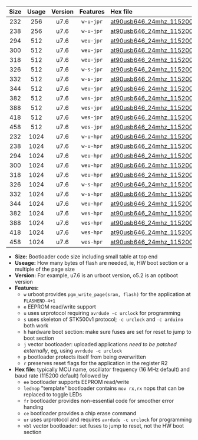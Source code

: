 |Size|Usage|Version|Features|Hex file|
|:-:|:-:|:-:|:-:|:--|
|232|256|u7.6|`w-u-jpr`|[at90usb646_24mhz_115200bps_ur_vbl.hex](https://raw.githubusercontent.com/stefanrueger/urboot/main//at90usb646_24mhz_115200bps_ur_vbl.hex)|
|238|256|u7.6|`w-u-jpr`|[at90usb646_24mhz_115200bps_lednop_ur_vbl.hex](https://raw.githubusercontent.com/stefanrueger/urboot/main//at90usb646_24mhz_115200bps_lednop_ur_vbl.hex)|
|294|512|u7.6|`weu-jpr`|[at90usb646_24mhz_115200bps_ee_ur_vbl.hex](https://raw.githubusercontent.com/stefanrueger/urboot/main//at90usb646_24mhz_115200bps_ee_ur_vbl.hex)|
|300|512|u7.6|`weu-jpr`|[at90usb646_24mhz_115200bps_ee_lednop_ur_vbl.hex](https://raw.githubusercontent.com/stefanrueger/urboot/main//at90usb646_24mhz_115200bps_ee_lednop_ur_vbl.hex)|
|318|512|u7.6|`weu-jpr`|[at90usb646_24mhz_115200bps_ee_lednop_fr_ur_vbl.hex](https://raw.githubusercontent.com/stefanrueger/urboot/main//at90usb646_24mhz_115200bps_ee_lednop_fr_ur_vbl.hex)|
|326|512|u7.6|`w-s-jpr`|[at90usb646_24mhz_115200bps_vbl.hex](https://raw.githubusercontent.com/stefanrueger/urboot/main//at90usb646_24mhz_115200bps_vbl.hex)|
|332|512|u7.6|`w-s-jpr`|[at90usb646_24mhz_115200bps_lednop_vbl.hex](https://raw.githubusercontent.com/stefanrueger/urboot/main//at90usb646_24mhz_115200bps_lednop_vbl.hex)|
|344|512|u7.6|`weu-jpr`|[at90usb646_24mhz_115200bps_ee_lednop_fr_ce_ur_vbl.hex](https://raw.githubusercontent.com/stefanrueger/urboot/main//at90usb646_24mhz_115200bps_ee_lednop_fr_ce_ur_vbl.hex)|
|382|512|u7.6|`wes-jpr`|[at90usb646_24mhz_115200bps_ee_vbl.hex](https://raw.githubusercontent.com/stefanrueger/urboot/main//at90usb646_24mhz_115200bps_ee_vbl.hex)|
|388|512|u7.6|`wes-jpr`|[at90usb646_24mhz_115200bps_ee_lednop_vbl.hex](https://raw.githubusercontent.com/stefanrueger/urboot/main//at90usb646_24mhz_115200bps_ee_lednop_vbl.hex)|
|418|512|u7.6|`wes-jpr`|[at90usb646_24mhz_115200bps_ee_lednop_fr_vbl.hex](https://raw.githubusercontent.com/stefanrueger/urboot/main//at90usb646_24mhz_115200bps_ee_lednop_fr_vbl.hex)|
|458|512|u7.6|`wes-jpr`|[at90usb646_24mhz_115200bps_ee_lednop_fr_ce_vbl.hex](https://raw.githubusercontent.com/stefanrueger/urboot/main//at90usb646_24mhz_115200bps_ee_lednop_fr_ce_vbl.hex)|
|232|1024|u7.6|`w-u-hpr`|[at90usb646_24mhz_115200bps_ur.hex](https://raw.githubusercontent.com/stefanrueger/urboot/main//at90usb646_24mhz_115200bps_ur.hex)|
|238|1024|u7.6|`w-u-hpr`|[at90usb646_24mhz_115200bps_lednop_ur.hex](https://raw.githubusercontent.com/stefanrueger/urboot/main//at90usb646_24mhz_115200bps_lednop_ur.hex)|
|294|1024|u7.6|`weu-hpr`|[at90usb646_24mhz_115200bps_ee_ur.hex](https://raw.githubusercontent.com/stefanrueger/urboot/main//at90usb646_24mhz_115200bps_ee_ur.hex)|
|300|1024|u7.6|`weu-hpr`|[at90usb646_24mhz_115200bps_ee_lednop_ur.hex](https://raw.githubusercontent.com/stefanrueger/urboot/main//at90usb646_24mhz_115200bps_ee_lednop_ur.hex)|
|318|1024|u7.6|`weu-hpr`|[at90usb646_24mhz_115200bps_ee_lednop_fr_ur.hex](https://raw.githubusercontent.com/stefanrueger/urboot/main//at90usb646_24mhz_115200bps_ee_lednop_fr_ur.hex)|
|326|1024|u7.6|`w-s-hpr`|[at90usb646_24mhz_115200bps.hex](https://raw.githubusercontent.com/stefanrueger/urboot/main//at90usb646_24mhz_115200bps.hex)|
|332|1024|u7.6|`w-s-hpr`|[at90usb646_24mhz_115200bps_lednop.hex](https://raw.githubusercontent.com/stefanrueger/urboot/main//at90usb646_24mhz_115200bps_lednop.hex)|
|344|1024|u7.6|`weu-hpr`|[at90usb646_24mhz_115200bps_ee_lednop_fr_ce_ur.hex](https://raw.githubusercontent.com/stefanrueger/urboot/main//at90usb646_24mhz_115200bps_ee_lednop_fr_ce_ur.hex)|
|382|1024|u7.6|`wes-hpr`|[at90usb646_24mhz_115200bps_ee.hex](https://raw.githubusercontent.com/stefanrueger/urboot/main//at90usb646_24mhz_115200bps_ee.hex)|
|388|1024|u7.6|`wes-hpr`|[at90usb646_24mhz_115200bps_ee_lednop.hex](https://raw.githubusercontent.com/stefanrueger/urboot/main//at90usb646_24mhz_115200bps_ee_lednop.hex)|
|418|1024|u7.6|`wes-hpr`|[at90usb646_24mhz_115200bps_ee_lednop_fr.hex](https://raw.githubusercontent.com/stefanrueger/urboot/main//at90usb646_24mhz_115200bps_ee_lednop_fr.hex)|
|458|1024|u7.6|`wes-hpr`|[at90usb646_24mhz_115200bps_ee_lednop_fr_ce.hex](https://raw.githubusercontent.com/stefanrueger/urboot/main//at90usb646_24mhz_115200bps_ee_lednop_fr_ce.hex)|

- **Size:** Bootloader code size including small table at top end
- **Useage:** How many bytes of flash are needed, ie, HW boot section or a multiple of the page size
- **Version:** For example, u7.6 is an urboot version, o5.2 is an optiboot version
- **Features:**
  + `w` urboot provides `pgm_write_page(sram, flash)` for the application at `FLASHEND-4+1`
  + `e` EEPROM read/write support
  + `u` uses urprotocol requiring `avrdude -c urclock` for programming
  + `s` uses skeleton of STK500v1 protocol; `-c urclock` and `-c arduino` both work
  + `h` hardware boot section: make sure fuses are set for reset to jump to boot section
  + `j` vector bootloader: uploaded applications *need to be patched externally*, eg, using `avrdude -c urclock`
  + `p` bootloader protects itself from being overwritten
  + `r` preserves reset flags for the application in the register R2
- **Hex file:** typically MCU name, oscillator frequency (16 MHz default) and baud rate (115200 default) followed by
  + `ee` bootloader supports EEPROM read/write
  + `lednop` "template" bootloader contains `mov rx,rx` nops that can be replaced to toggle LEDs
  + `fr` bootloader provides non-essential code for smoother error handing
  + `ce` bootloader provides a chip erase command
  + `ur` uses urprotocol and requires `avrdude -c urclock` for programming
  + `vbl` vector bootloader: set fuses to jump to reset, not the HW boot section
